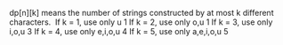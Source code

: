 dp[n][k] means the number of strings constructed by at most k different characters.
​
If k = 1, use only u 1
If k = 2, use only o,u 1
If k = 3, use only i,o,u 3
If k = 4, use only e,i,o,u 4
If k = 5, use only a,e,i,o,u 5